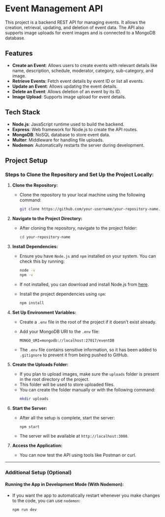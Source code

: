 # Event Management API

This project is a backend REST API for managing events. It allows the creation, retrieval, updating, and deletion of event data. The API also supports image uploads for event images and is connected to a MongoDB database.

## Features
- **Create an Event**: Allows users to create events with relevant details like name, description, schedule, moderator, category, sub-category, and image.
- **Retrieve Events**: Fetch event details by event ID or list all events.
- **Update an Event**: Allows updating the event details.
- **Delete an Event**: Allows deletion of an event by its ID.
- **Image Upload**: Supports image upload for event details.

## Tech Stack
- **Node.js**: JavaScript runtime used to build the backend.
- **Express**: Web framework for Node.js to create the API routes.
- **MongoDB**: NoSQL database to store event data.
- **Multer**: Middleware for handling file uploads.
- **Nodemon**: Automatically restarts the server during development.

## Project Setup

### **Steps to Clone the Repository and Set Up the Project Locally:**

1. **Clone the Repository:**
   - Clone the repository to your local machine using the following command:
     ```bash
     git clone https://github.com/your-username/your-repository-name.git
     ```

2. **Navigate to the Project Directory:**
   - After cloning the repository, navigate to the project folder:
     ```bash
     cd your-repository-name
     ```

3. **Install Dependencies:**
   - Ensure you have `Node.js` and `npm` installed on your system. You can check this by running:
     ```bash
     node -v
     npm -v
     ```
   - If not installed, you can download and install Node.js from [here](https://nodejs.org/).
   
   - Install the project dependencies using `npm`:
     ```bash
     npm install
     ```

4. **Set Up Environment Variables:**
   - Create a `.env` file in the root of the project if it doesn't exist already.
   - Add your MongoDB URI to the `.env` file:
     ```text
     MONGO_URI=mongodb://localhost:27017/eventDB
     ```

   - The `.env` file contains sensitive information, so it has been added to `.gitignore` to prevent it from being pushed to GitHub.

5. **Create the Uploads Folder:**
   - If you plan to upload images, make sure the `uploads` folder is present in the root directory of the project.
   - This folder will be used to store uploaded files.
   - You can create the folder manually or with the following command:
     ```bash
     mkdir uploads
     ```

6. **Start the Server:**
   - After all the setup is complete, start the server:
     ```bash
     npm start
     ```
   - The server will be available at `http://localhost:3000`.

7. **Access the Application:**
   - You can now test the API using tools like Postman or curl.

---

### **Additional Setup (Optional)**

#### **Running the App in Development Mode (With Nodemon):**
- If you want the app to automatically restart whenever you make changes to the code, you can use `nodemon`:
  ```bash
  npm run dev
